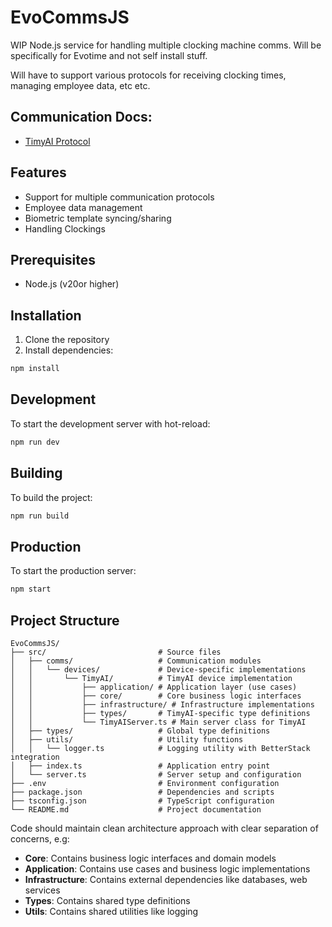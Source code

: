 # EvoCommsJS

WIP Node.js service for handling multiple clocking machine comms. Will be specifically for Evotime and
not self install stuff.

Will have to support various protocols for receiving clocking times, managing employee data, etc etc.

## Communication Docs:
- [TimyAI Protocol](docs/timyai/readme.md)

## Features

- Support for multiple communication protocols
- Employee data management
- Biometric template syncing/sharing
- Handling Clockings

## Prerequisites

- Node.js (v20or higher)

## Installation

1. Clone the repository
2. Install dependencies:

```bash
npm install
```

## Development

To start the development server with hot-reload:

```bash
npm run dev
```

## Building

To build the project:

```bash
npm run build
```

## Production

To start the production server:

```bash
npm start
```

## Project Structure

```
EvoCommsJS/
├── src/                         # Source files
│   ├── comms/                   # Communication modules
│   │   └── devices/             # Device-specific implementations
│   │       └── TimyAI/          # TimyAI device implementation
│   │           ├── application/ # Application layer (use cases)
│   │           ├── core/        # Core business logic interfaces
│   │           ├── infrastructure/ # Infrastructure implementations
│   │           ├── types/       # TimyAI-specific type definitions
│   │           └── TimyAIServer.ts # Main server class for TimyAI
│   ├── types/                   # Global type definitions
│   ├── utils/                   # Utility functions
│   │   └── logger.ts            # Logging utility with BetterStack integration
│   ├── index.ts                 # Application entry point
│   └── server.ts                # Server setup and configuration
├── .env                         # Environment configuration
├── package.json                 # Dependencies and scripts
├── tsconfig.json                # TypeScript configuration
└── README.md                    # Project documentation
```

Code should maintain clean architecture approach with clear separation of concerns, e.g:

- **Core**: Contains business logic interfaces and domain models
- **Application**: Contains use cases and business logic implementations
- **Infrastructure**: Contains external dependencies like databases, web services
- **Types**: Contains shared type definitions
- **Utils**: Contains shared utilities like logging

